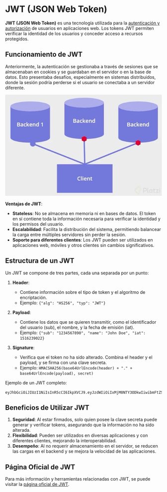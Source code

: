 # JWT (JSON Web Token)

**JWT (JSON Web Token)** es una tecnología utilizada para la [autenticación y autorización](Autenticación%20vs%20Autorización.md) de usuarios en aplicaciones web. Los tokens JWT permiten verificar la identidad de los usuarios y conceder acceso a recursos protegidos.

## Funcionamiento de JWT

Anteriormente, la autenticación se gestionaba a través de sesiones que se almacenaban en cookies y se guardaban en el servidor o en la base de datos. Esto presentaba desafíos, especialmente en sistemas distribuidos, donde la sesión podría perderse si el usuario se conectaba a un servidor diferente.

![Pasted image 20240606172925](📎%20ANEXOS/SistemaDistribuido.png)

**Ventajas de JWT**:
- **Stateless**: No se almacena en memoria ni en bases de datos. El token en sí contiene toda la información necesaria para verificar la identidad y los permisos del usuario.
- **Escalabilidad**: Facilita la distribución del sistema, permitiendo balancear la carga entre múltiples servidores sin perder la sesión.
- **Soporte para diferentes clientes**: Los JWT pueden ser utilizados en aplicaciones web, móviles y otros clientes sin cambios significativos.

## Estructura de un JWT

Un JWT se compone de tres partes, cada una separada por un punto:

1. **Header**:
   - Contiene información sobre el tipo de token y el algoritmo de encriptación.
   - Ejemplo: `{"alg": "HS256", "typ": "JWT"}`

2. **Payload**:
   - Contiene los datos que se quieren transmitir, como el identificador del usuario (sub), el nombre, y la fecha de emisión (iat).
   - Ejemplo: `{"sub": "1234567890", "name": "John Doe", "iat": 1516239022}`

3. **Signature**:
   - Verifica que el token no ha sido alterado. Combina el header y el payload, y se firma con una clave secreta.
   - Ejemplo: `HMACSHA256(base64UrlEncode(header) + "." + base64UrlEncode(payload), secret)`

Ejemplo de un JWT completo:
```
eyJhbGciOiJIUzI1NiIsInR5cCI6IkpXVCJ9.eyJzdWIiOiIxMjM0NTY3ODkwIiwibmFtZSI6IkpvaG4gRG9lIiwiaWF0IjoxNTE2MjM5MDIyfQ.SflKxwRJSMeKKF2QT4fwpMeJf36POk6yJV_adQssw5c
```

## Beneficios de Utilizar JWT

1. **Seguridad**: Al estar firmados, solo quien posee la clave secreta puede generar y verificar tokens, asegurando que la información no ha sido alterada.
2. **Flexibilidad**: Pueden ser utilizados en diversas aplicaciones y con diferentes clientes, mejorando la interoperabilidad.
3. **Desempeño**: Al no requerir almacenamiento en el servidor, se reducen las cargas en el backend y se mejora la velocidad de las aplicaciones.

## Página Oficial de JWT

Para más información y herramientas relacionadas con JWT, se puede visitar la [página oficial de JWT](https://jwt.io/).